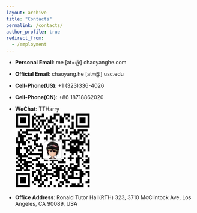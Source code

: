 ```yaml
---
layout: archive
title: "Contacts"
permalink: /contacts/
author_profile: true
redirect_from:
  - /employment
---
```


* **Personal Email**:
    me [at=@] chaoyanghe.com

* **Official Email**:
    chaoyang.he [at=@] usc.edu

* **Cell-Phone(US)**:
    +1 (323)336-4026

    
* **Cell-Phone(CN)**:
    +86 18718862020

* **WeChat**: TTHarry   
    <img src="../images/wechat_chaoyanghe.png" width="200">

* **Office Address**:
    Ronald Tutor Hall(RTH) 323,
    3710 McClintock Ave, Los Angeles, CA 90089, USA